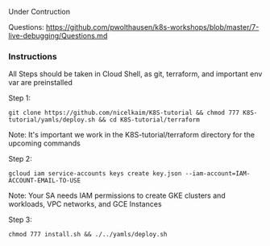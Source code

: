Under Contruction

Questions: https://github.com/pwolthausen/k8s-workshops/blob/master/7-live-debugging/Questions.md

### Instructions

All Steps should be taken in Cloud Shell, as git, terraform, and important env var are preinstalled

Step 1: 

    git clone https://github.com/nicelkaim/K8S-tutorial && chmod 777 K8S-tutorial/yamls/deploy.sh && cd K8S-tutorial/terraform

 Note: It's important we work in the K8S-tutorial/terraform directory for the upcoming commands
  
Step 2: 

    gcloud iam service-accounts keys create key.json --iam-account=IAM-ACCOUNT-EMAIL-TO-USE

 Note: Your SA needs IAM permissions to create GKE clusters and workloads, VPC networks, and GCE Instances
  
Step 3: 

    chmod 777 install.sh && ./../yamls/deploy.sh
